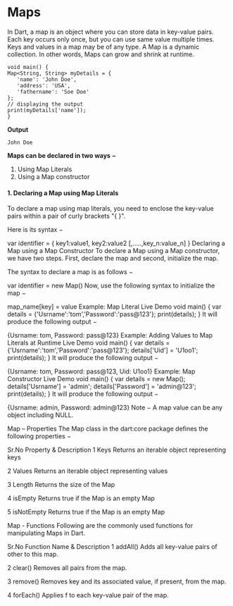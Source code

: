# Maps
In Dart, a map is an object where you can store data in key-value pairs. Each key occurs only once, but you can use same value multiple times. Keys and values in a map may be of any type. A Map is a dynamic collection. In other words, Maps can grow and shrink at runtime.

```
void main() {
Map<String, String> myDetails = {
   'name': 'John Doe',
   'address': 'USA',
   'fathername': 'Soe Doe'
};
// displaying the output
print(myDetails['name']);
}
```

**Output**

`John Doe`

**Maps can be declared in two ways −**

1. Using Map Literals
2. Using a Map constructor


#### 1. Declaring a Map using Map Literals
To declare a map using map literals, you need to enclose the key-value pairs within a pair of curly brackets "{ }".

Here is its syntax −

var identifier = { key1:value1, key2:value2 [,…..,key_n:value_n] }
Declaring a Map using a Map Constructor
To declare a Map using a Map constructor, we have two steps. First, declare the map and second, initialize the map.

The syntax to declare a map is as follows −

var identifier = new Map()
Now, use the following syntax to initialize the map −

map_name[key] = value
Example: Map Literal
Live Demo
void main() { 
   var details = {'Usrname':'tom','Password':'pass@123'}; 
   print(details); 
}
It will produce the following output −

{Usrname: tom, Password: pass@123}
Example: Adding Values to Map Literals at Runtime
Live Demo
void main() { 
   var details = {'Usrname':'tom','Password':'pass@123'}; 
   details['Uid'] = 'U1oo1'; 
   print(details); 
} 
It will produce the following output −

{Usrname: tom, Password: pass@123, Uid: U1oo1}
Example: Map Constructor
Live Demo
void main() { 
   var details = new Map(); 
   details['Usrname'] = 'admin'; 
   details['Password'] = 'admin@123'; 
   print(details); 
} 
It will produce the following output −

{Usrname: admin, Password: admin@123}
Note − A map value can be any object including NULL.

Map – Properties
The Map class in the dart:core package defines the following properties −

Sr.No	Property & Description
1	Keys
Returns an iterable object representing keys

2	Values
Returns an iterable object representing values

3	Length
Returns the size of the Map

4	isEmpty
Returns true if the Map is an empty Map

5	isNotEmpty
Returns true if the Map is an empty Map

Map - Functions
Following are the commonly used functions for manipulating Maps in Dart.

Sr.No	Function Name & Description
1	addAll()
Adds all key-value pairs of other to this map.

2	clear()
Removes all pairs from the map.

3	remove()
Removes key and its associated value, if present, from the map.

4	forEach()
Applies f to each key-value pair of the map.